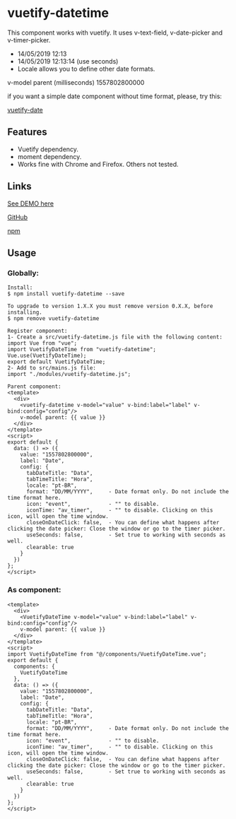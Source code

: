 # vuetify-datetime

This component works with vuetify. It uses v-text-field, v-date-picker and v-timer-picker.

- 14/05/2019 12:13
- 14/05/2019 12:13:14 (use seconds)
- Locale allows you to define other date formats.

v-model parent (milliseconds)
1557802800000

if you want a simple date component without time format, please, try this:
<p><a href="https://github.com/juareznasato/vuetify-date.git" target="_blank">vuetify-date</a></p>


## Features

- Vuetify dependency.
- moment dependency.
- Works fine with Chrome and Firefox. Others not tested.

## Links
<p><a href="https://codesandbox.io/s/vuetifydatetime-v450e" target="_blank">See DEMO here</a></p>
<p><a href="https://github.com/juareznasato/vuetify-datetime" target="_blank">GitHub</a></p>
<p><a href="https://www.npmjs.com/package/vuetify-datetime" target="_blank">npm</a></p>

## Usage

### Globally:
```
Install:
$ npm install vuetify-datetime --save

To upgrade to version 1.X.X you must remove version 0.X.X, before installing.
$ npm remove vuetify-datetime

Register component:
1- Create a src/vuetify-datetime.js file with the following content:
import Vue from "vue";
import VuetifyDateTime from "vuetify-datetime";
Vue.use(VuetifyDateTime);
export default VuetifyDateTime;
2- Add to src/mains.js file:
import "./modules/vuetify-datetime.js";

Parent component:
<template>
  <div>
    <vuetify-datetime v-model="value" v-bind:label="label" v-bind:config="config"/>
    v-model parent: {{ value }}
  </div>
</template>
<script>
export default {
  data: () => ({
    value: "1557802800000",
    label: "Date",
    config: {
      tabDateTitle: "Data",
      tabTimeTitle: "Hora",
      locale: "pt-BR",
      format: "DD/MM/YYYY",     - Date format only. Do not include the time format here.
      icon: "event",            - "" to disable.
      iconTime: "av_timer",     - "" to disable. Clicking on this icon, will open the time window.
      closeOnDateClick: false,  - You can define what happens after clicking the date picker: Close the window or go to the timer picker.
      useSeconds: false,        - Set true to working with seconds as well.
      clearable: true
    }
  })
};
</script>

```
### As component:
```
<template>
  <div>
    <VuetifyDateTime v-model="value" v-bind:label="label" v-bind:config="config"/>
    v-model parent: {{ value }}
  </div>
</template>
<script>
import VuetifyDateTime from "@/components/VuetifyDateTime.vue";
export default {
  components: {
    VuetifyDateTime
  },
  data: () => ({
    value: "1557802800000",
    label: "Date",
    config: {
      tabDateTitle: "Data", 
      tabTimeTitle: "Hora",
      locale: "pt-BR",
      format: "DD/MM/YYYY",     - Date format only. Do not include the time format here.
      icon: "event",            - "" to disable.
      iconTime: "av_timer",     - "" to disable. Clicking on this icon, will open the time window.
      closeOnDateClick: false,  - You can define what happens after clicking the date picker: Close the window or go to the timer picker.
      useSeconds: false,        - Set true to working with seconds as well.
      clearable: true
    }
  })
};
</script>
```
